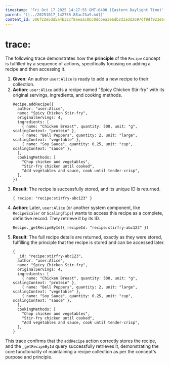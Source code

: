 ```yaml
---
timestamp: 'Fri Oct 17 2025 14:27:55 GMT-0400 (Eastern Daylight Time)'
parent: '[[../20251017_142755.88ac23a9.md]]'
content_id: 306f22e5dd5a4b32cf8aeaac0bc0dcbea3e6db2d1add2697df9df921eb4a3533
---
```


# trace:

The following trace demonstrates how the **principle** of the `Recipe` concept is fulfilled by a sequence of actions, specifically focusing on adding a recipe and then accessing it.

1. **Given**: An author `user:Alice` is ready to add a new recipe to their collection.
2. **Action**: `user:Alice` adds a recipe named "Spicy Chicken Stir-fry" with its original servings, ingredients, and cooking methods.
   ```
   Recipe.addRecipe({
     author: "user:Alice",
     name: "Spicy Chicken Stir-fry",
     originalServings: 4,
     ingredients: [
       { name: "Chicken Breast", quantity: 500, unit: "g", scalingContext: "protein" },
       { name: "Bell Peppers", quantity: 2, unit: "large", scalingContext: "vegetable" },
       { name: "Soy Sauce", quantity: 0.25, unit: "cup", scalingContext: "sauce" },
     ],
     cookingMethods: [
       "Chop chicken and vegetables",
       "Stir-fry chicken until cooked",
       "Add vegetables and sauce, cook until tender-crisp",
     ],
   })
   ```
3. **Result**: The recipe is successfully stored, and its unique ID is returned.
   ```
   { recipe: "recipe:stirfry-abc123" }
   ```
4. **Action**: Later, `user:Alice` (or another system component, like `RecipeScaler` or `ScalingTips`) wants to access this recipe as a complete, definitive record. They retrieve it by its ID.
   ```
   Recipe._getRecipeById({ recipeId: "recipe:stirfry-abc123" })
   ```
5. **Result**: The full recipe details are returned, exactly as they were stored, fulfilling the principle that the recipe is stored and can be accessed later.
   ```
   {
     _id: "recipe:stirfry-abc123",
     author: "user:Alice",
     name: "Spicy Chicken Stir-fry",
     originalServings: 4,
     ingredients: [
       { name: "Chicken Breast", quantity: 500, unit: "g", scalingContext: "protein" },
       { name: "Bell Peppers", quantity: 2, unit: "large", scalingContext: "vegetable" },
       { name: "Soy Sauce", quantity: 0.25, unit: "cup", scalingContext: "sauce" },
     ],
     cookingMethods: [
       "Chop chicken and vegetables",
       "Stir-fry chicken until cooked",
       "Add vegetables and sauce, cook until tender-crisp",
     ],
   }
   ```

This trace confirms that the `addRecipe` action correctly stores the recipe, and the `_getRecipeById` query successfully retrieves it, demonstrating the core functionality of maintaining a recipe collection as per the concept's purpose and principle.
